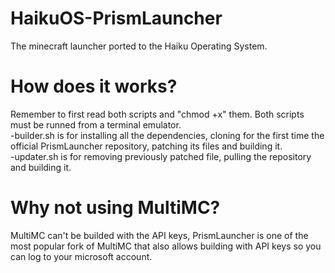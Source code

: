 # HaikuOS-PrismLauncher
The minecraft launcher ported to the Haiku Operating System.
# How does it works?
Remember to first read both scripts and "chmod +x" them.
Both scripts must be runned from a terminal emulator.<br>
-builder.sh is for installing all the dependencies, cloning for the first time the official PrismLauncher repository, patching its files and building it.<br>
-updater.sh is for removing previously patched file, pulling the repository and building it. 
# Why not using MultiMC?
MultiMC can't be builded with the API keys, PrismLauncher is one of the most popular fork of MultiMC that also allows building with API keys so you can log to your microsoft account.
